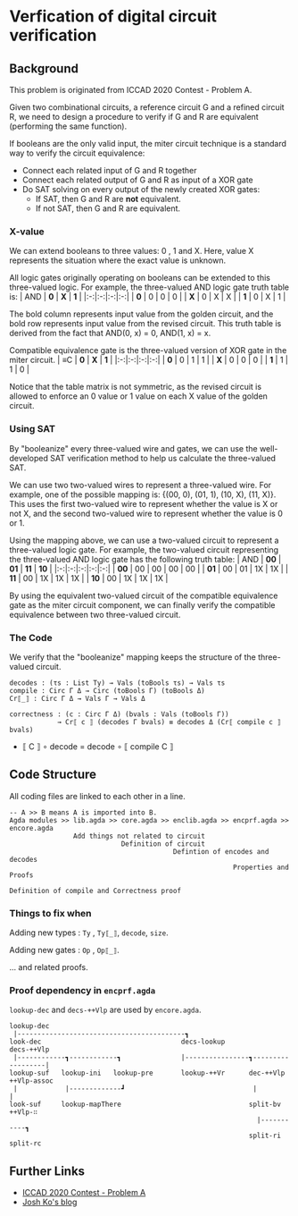 # Verfication of digital circuit verification
## Background
This problem is originated from ICCAD 2020 Contest - Problem A.

Given two combinational circuits, a reference circuit G and a refined circuit R, we need to design a procedure to verify if G and R are equivalent (performing the same function).

If booleans are the only valid input, the miter circuit technique is a standard way to verify the circuit equivalence:
- Connect each related input of G and R together
- Connect each related output of G and R as input of a XOR gate
- Do SAT solving on every output of the newly created XOR gates:
  - If SAT, then G and R are **not** equivalent.
  - If not SAT, then G and R are equivalent.

### X-value
We can extend booleans to three values: 0 , 1 and X.
Here, value X represents the situation where the exact value is unknown.

All logic gates originally operating on booleans can be extended to this three-valued logic.
For example, the three-valued AND logic gate truth table is:
| AND | **0** | **X** | **1** |
|:-:|:-:|:-:|:-:|
| **0** | 0 | 0 | 0 |
| **X** | 0 | X | X |
| **1** | 0 | X | 1 |

The bold column represents input value from the golden circuit, and the bold row represents input value from the revised circuit.
This truth table is derived from the fact that AND(0, x) = 0, AND(1, x) = x.

Compatible equivalence gate is the three-valued version of XOR gate in the miter circuit.
| ≡C | **0** | **X** | **1** |
|:-:|:-:|:-:|:-:|
| **0** | 0 | 1 | 1 |
| **X** | 0 | 0 | 0 |
| **1** | 1 | 1 | 0 |

Notice that the table matrix is not symmetric, as the revised circuit is allowed to enforce an 0 value or 1 value on each X value of the golden circuit.

### Using SAT
By "booleanize" every three-valued wire and gates,
we can use the well-developed SAT verification method to help us calculate the three-valued SAT.

We can use two two-valued wires to represent a three-valued wire. 
For example, one of the possible mapping is: {(00, 0), (01, 1), (10, X), (11, X)}.
This uses the first two-valued wire to represent whether the value is X or not X, and the second two-valued wire to represent whether the value is 0 or 1.

Using the mapping above, we can use a two-valued circuit to represent a three-valued logic gate.
For example, the two-valued circuit representing the three-valued AND logic gate has the following truth table:
| AND | **00** | **01** | **11** | **10** |
|:-:|:-:|:-:|:-:|:-:|
| **00** | 00 | 00 | 00 | 00 |
| **01** | 00 | 01 | 1X | 1X |
| **11** | 00 | 1X | 1X | 1X |
| **10** | 00 | 1X | 1X | 1X |

By using the equivalent two-valued circuit of the compatible equivalence gate as the miter circuit component, we can finally verify the compatible equivalence between two three-valued circuit.

### The Code
We verify that the "booleanize" mapping keeps the structure of the three-valued circuit.
```
decodes : (τs : List Ty) → Vals (toBools τs) → Vals τs
compile : Circ Γ Δ → Circ (toBools Γ) (toBools Δ)
Cr⟦_⟧ : Circ Γ Δ → Vals Γ → Vals Δ

correctness : (c : Circ Γ Δ) (bvals : Vals (toBools Γ))
            → Cr⟦ c ⟧ (decodes Γ bvals) ≡ decodes Δ (Cr⟦ compile c ⟧ bvals)
```
- ⟦ C ⟧ ∘ decode = decode ∘ ⟦ compile C ⟧

## Code Structure
All coding files are linked to each other in a line.
```
-- A >> B means A is imported into B.
Agda modules >> lib.agda >> core.agda >> enclib.agda >> encprf.agda >> encore.agda
                Add things not related to circuit
                            Definition of circuit
                                         Defintion of encodes and decodes
                                                        Properties and Proofs
                                                                       Definition of compile and Correctness proof
```
### Things to fix when
Adding new types : ```Ty``` , ```Ty⟦_⟧```, ```decode```, ```size```.

Adding new gates : ```Op``` , ```Op⟦_⟧```.

... and related proofs.

### Proof dependency in ```encprf.agda```
```lookup-dec``` and ```decs-++Vlp``` are used by ```encore.agda```.
```
lookup-dec
 |------------------------------------------┓
look-dec                                   decs-lookup                         decs-++Vlp
 |------------┓------------┓               |----------------┓------------------|
lookup-suf   lookup-ini   lookup-pre       lookup-++Vr      dec-++Vlp          ++Vlp-assoc
 |            |-------------┛                                |                  |
look-suf     lookup-mapThere                                split-bv           ++Vlp-∷
                                                              |-----------┓
                                                            split-ri     split-rc
```

## Further Links
- [ ICCAD 2020 Contest - Problem A ](http://iccad-contest.org/2020/Problem_A/20200618_cad_contest_problem_a.pdf)
- [ Josh Ko's blog ](https://josh-hs-ko.github.io/blog/0009/)
